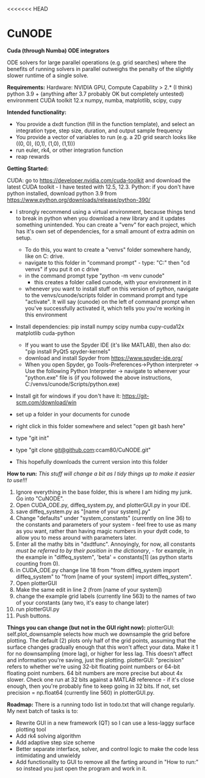 <<<<<<< HEAD
# CuNODE
**Cuda (through Numba) ODE integrators**

ODE solvers for large parallel operations (e.g. grid searches) where the benefits of running solvers in parallel outweighs the penalty of the slightly slower runtime of a single solve.

**Requirements:**
Hardware:
NVIDIA GPU, Compute Capability > 2.* (I think)
python 3.9 + (anything after 3.7 probably OK but completely untested) environment
CUDA toolkit 12.x
numpy, numba, matplotlib, scipy, cupy

**Intended functionality:**

- You provide a dxdt function (fill in the function template), and select an integration type, step size, duration, and output sample frequency
- You provide a vector of variables to run (e.g. a 2D grid search looks like ((0, 0), (0,1), (1,0), (1,1)))
- run euler, rk4, or other integration function
- reap rewards


**Getting Started:**

CUDA: go to https://developer.nvidia.com/cuda-toolkit and download the latest CUDA toolkit - I have tested with 12.5, 12.3.
Python: if you don't have python installed, download python 3.9 from https://www.python.org/downloads/release/python-390/
- I strongly recommend using a virtual environment, because things tend to break in python when you download a new library and it updates something unintended. You can create a "venv" for each project, which has it's own set of dependencies, for a small amount of extra admin on setup.
    - To do this, you want to create a "venvs" folder somewhere handy, like on C: drive.
    - navigate to this folder in "command prompt" - type: "C:" then "cd venvs" if you put it on c drive
    - in the command prompt type "python -m venv cunode"
        - this creates a folder called cunode, with your environment in it
    - whenever you want to install stuff on this version of python, navigate to the venvs/cunode/scripts folder in command prompt and type "activate". It will say (cunode) on the left of command prompt when you've successfully activated it, which tells you you're working in this environment
- Install dependencies: pip install numpy scipy numba cupy-cuda12x matplotlib cuda-python
    - If you want to use the Spyder IDE (it's like MATLAB), then also do: "pip install PyQt5 spyder-kernels"
    - download and install Spyder from https://www.spyder-ide.org/
    - When you open Spyder, go Tools-Preferences->Python interpreter -> Use the following Python Interpreter -> navigate to wherever your "python.exe" file is (if you followed the above instructions, C:/venvs/cunode/Scripts/python.exe)

- Install git for windows if you don't have it: https://git-scm.com/download/win
- set up a folder in your documents for cunode
- right click in this folder somewhere and select "open git bash here"
- type "git init"
- type "git clone git@github.com:ccam80/CuNODE.git"
- This hopefully downloads the current version into this folder

**How to run:**
*This stuff will change a bit as I tidy things up to make it easier to use!!!*
1. Ignore everything in the base folder, this is where I am hiding my junk. Go into "CuNODE". 
2. Open CUDA_ODE.py, diffeq_system.py, and plotterGUI.py in your IDE.
3. save diffeq_system.py as "[name of your system].py"
4. Change "defaults" under "system_constants" (currently on line 36) to the constants and parameters of your system - feel free to use as many as you want, rather than having magic numbers in your dydt code, to allow you to mess around with parameters later.
5. Enter all the mathy bits in "dxdtfunc". Annoyingly, for now, all constants _must be referred to by their position in the dictionary_, - for example, in the example in "diffeq_system", 'beta' = constants[1] (as python starts counting from 0).
6. in CUDA_ODE.py change line 18 from "from diffeq_system import diffeq_system" to "from [name of your system] import diffeq_system".
7. Open plotterGUI
8. Make the same edit in line 2 (from [name of your system])
9. change the example grid labels (currently line 563) to the names of two of your constants (any two, it's easy to change later)
10. run plotterGUI.py
11. Push buttons.

**Things you can change (but not in the GUI right now):**
plotterGUI: self.plot_downsample selects how much we downsample the grid before plotting. The default (2) plots only half of the grid points, assuming that the surface changes gradually enough that this won't affect your data. Make it 1 for no downsampling (more lag), or higher for less lag. This doesn't affect and information you're saving, just the plotting.
plotterGUI: "precision" refers to whether we're using 32-bit floating point numbers or 64-bit floating point numbers. 64 bit numbers are more precise but about 4x slower. Check one run at 32 bits against a MATLAB reference - if it's close enough, then you're probably fine to keep going in 32 bits. If not, set precision = np.float64 (currently line 560) in plotterGUI.py.


**Roadmap:**
There is a running todo list in todo.txt that will change regularly. My next batch of tasks is to:
- Rewrite GUI in a new framework (QT) so I can use a less-laggy surface plotting tool
- Add rk4 solving algorithm
- Add adaptive step size scheme
- Better separate interface, solver, and control logic to make the code less intimidating and unwieldy
- Add functionality to GUI to remove all the farting around in "How to run:" so instead you just open the program and work in it.